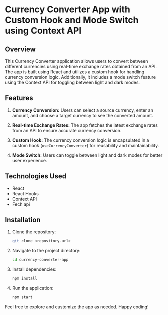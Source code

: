 # Currency Converter App with Custom Hook and Mode Switch using Context API

## Overview

This Currency Converter application allows users to convert between different currencies using real-time exchange rates obtained from an API. The app is built using React and utilizes a custom hook for handling currency conversion logic. Additionally, it includes a mode switch feature using the Context API for toggling between light and dark modes.

## Features

1. **Currency Conversion:** Users can select a source currency, enter an amount, and choose a target currency to see the converted amount.

2. **Real-time Exchange Rates:** The app fetches the latest exchange rates from an API to ensure accurate currency conversion.

3. **Custom Hook:** The currency conversion logic is encapsulated in a custom hook (`useCurrencyConverter`) for reusability and maintainability.

4. **Mode Switch:** Users can toggle between light and dark modes for better user experience.

## Technologies Used

- React
- React Hooks
- Context API
- Fech api

## Installation

1. Clone the repository:

   ```bash
   git clone <repository-url>
   ```

2. Navigate to the project directory:

   ```bash
   cd currency-converter-app
   ```

3. Install dependencies:

   ```bash
   npm install
   ```

4. Run the application:

   ```bash
   npm start
   ```


Feel free to explore and customize the app as needed. Happy coding!
